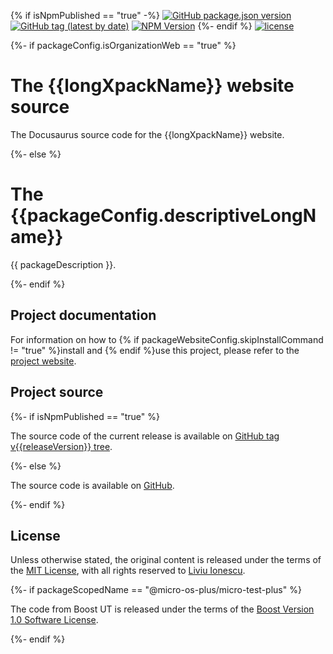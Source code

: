 {% if isNpmPublished == "true"  -%}
[![GitHub package.json version](https://img.shields.io/github/package-json/v/{{githubProjectOrganization}}/{{githubProjectName}})](https://github.com/{{githubProjectOrganization}}/{{githubProjectName}}/blob/{{branchMain}}/package.json)
[![GitHub tag (latest by date)](https://img.shields.io/github/v/tag/{{githubProjectOrganization}}/{{githubProjectName}})](https://github.com/{{githubProjectOrganization}}/{{githubProjectName}}/tags)
[![NPM Version](https://img.shields.io/npm/v/{{packageScopedName}}?color=green)](https://www.npmjs.com/package/{{packageScopedName}}/)
{%- endif  %}
[![license](https://img.shields.io/github/license/{{githubProjectOrganization}}/{{githubProjectName}})](https://github.com/{{githubProjectOrganization}}/{{githubProjectName}}/blob/{{branchMain}}/LICENSE)

{%- if packageConfig.isOrganizationWeb == "true"  %}

# The {{longXpackName}} website source

The Docusaurus source code for the {{longXpackName}} website.

{%- else  %}

# The {{packageConfig.descriptiveLongName}}

{{ packageDescription }}.

{%- endif  %}

## Project documentation

For information on how to {% if packageWebsiteConfig.skipInstallCommand != "true" %}install and {% endif %}use this project, please refer to the
[project website]({{packageHomepage}}).

## Project source

{%- if isNpmPublished == "true"  %}

The source code of the current release is available on
[GitHub tag v{{releaseVersion}} tree](https://github.com/{{githubProjectOrganization}}/{{githubProjectName}}/tree/v{{releaseVersion}}).

{%- else  %}

The source code is available on
[GitHub](https://github.com/{{githubProjectOrganization}}/{{githubProjectName}}/).

{%- endif  %}

## License

Unless otherwise stated, the original content is released under the terms of the
[MIT License](https://opensource.org/licenses/mit),
with all rights reserved to
[Liviu Ionescu](https://github.com/ilg-ul).

{%- if packageScopedName == "@micro-os-plus/micro-test-plus" %}

The code from Boost UT is released under the terms of the
[Boost Version 1.0 Software License](https://www.boost.org/LICENSE_1_0.txt).

{%- endif %}
